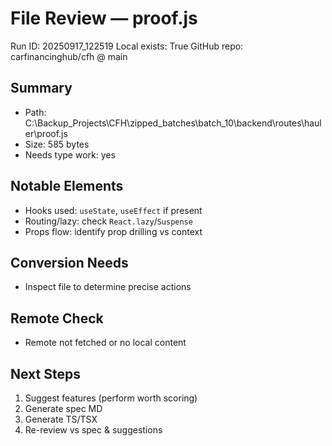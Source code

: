 # File Review — proof.js
Run ID: 20250917_122519
Local exists: True
GitHub repo: carfinancinghub/cfh @ main

## Summary
- Path: C:\Backup_Projects\CFH\zipped_batches\batch_10\backend\routes\hauler\proof.js
- Size: 585 bytes
- Needs type work: yes

## Notable Elements
- Hooks used: `useState`, `useEffect` if present
- Routing/lazy: check `React.lazy`/`Suspense`
- Props flow: identify prop drilling vs context

## Conversion Needs
- Inspect file to determine precise actions

## Remote Check
- Remote not fetched or no local content

## Next Steps
1) Suggest features (perform worth scoring)
2) Generate spec MD
3) Generate TS/TSX
4) Re-review vs spec & suggestions
